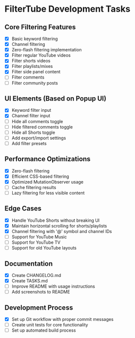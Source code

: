 # FilterTube Development Tasks

## Core Filtering Features
- [x] Basic keyword filtering
- [x] Channel filtering
- [x] Zero-flash filtering implementation
- [x] Filter regular YouTube videos
- [x] Filter shorts videos
- [x] Filter playlists/mixes
- [x] Filter side panel content
- [ ] Filter comments
- [ ] Filter community posts

## UI Elements (Based on Popup UI)
- [x] Keyword filter input
- [x] Channel filter input
- [ ] Hide all comments toggle
- [ ] Hide filtered comments toggle
- [ ] Hide all Shorts toggle
- [ ] Add export/import settings
- [ ] Add filter presets

## Performance Optimizations
- [x] Zero-flash filtering
- [x] Efficient CSS-based filtering
- [x] Optimized MutationObserver usage
- [ ] Cache filtering results
- [ ] Lazy filtering for less visible content

## Edge Cases
- [x] Handle YouTube Shorts without breaking UI
- [x] Maintain horizontal scrolling for shorts/playlists
- [x] Channel filtering with '@' symbol and channel IDs
- [ ] Support for YouTube Music
- [ ] Support for YouTube TV
- [ ] Support for old YouTube layouts

## Documentation
- [x] Create CHANGELOG.md
- [x] Create TASKS.md
- [ ] Improve README with usage instructions
- [ ] Add screenshots to README

## Development Process
- [x] Set up Git workflow with proper commit messages
- [ ] Create unit tests for core functionality
- [ ] Set up automated build process 